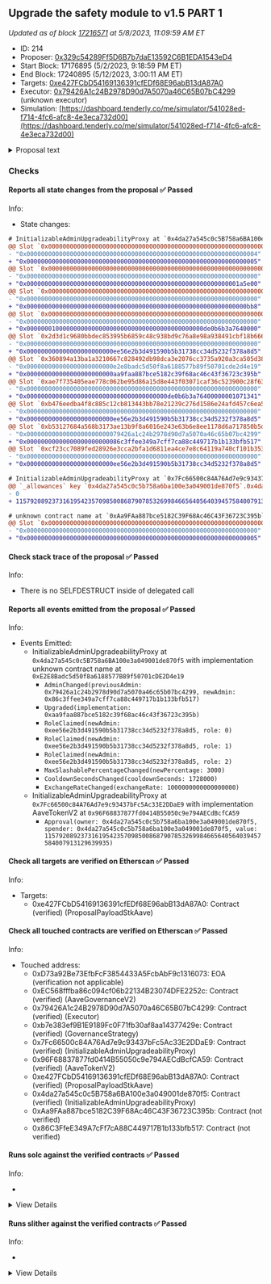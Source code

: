 ## Upgrade the safety module to v1.5 PART 1

_Updated as of block [17216571](https://etherscan.io/block/17216571) at 5/8/2023, 11:09:59 AM ET_

- ID: 214
- Proposer: [0x329c54289Ff5D6B7b7daE13592C6B1EDA1543eD4](https://etherscan.io/address/0x329c54289Ff5D6B7b7daE13592C6B1EDA1543eD4)
- Start Block: 17176895 (5/2/2023, 9:18:59 PM ET)
- End Block: 17240895 (5/12/2023, 3:00:11 AM ET)
- Targets: [0xe427FCbD54169136391cfEDf68E96abB13dA87A0](https://etherscan.io/address/0xe427FCbD54169136391cfEDf68E96abB13dA87A0#code)
- Executor: [0x79426A1c24B2978D90d7A5070a46C65B07bC4299](https://etherscan.io/address/0x79426A1c24B2978D90d7A5070a46C65B07bC4299) (unknown executor)
- Simulation: [https://dashboard.tenderly.co/me/simulator/541028ed-f714-4fc6-afc8-4e3eca732d00](https://dashboard.tenderly.co/me/simulator/541028ed-f714-4fc6-afc8-4e3eca732d00)

<details>
  <summary>Proposal text</summary>

# Summary

This AIP presents the community with the opportunity to upgrade the safety module to v1.5 which introduces:

- a new slashing mechanism
- new cooldown mechanism
- a transfer hook to be used by GHO

The new version also adds some convenience features like permit support or the ability to claim and stake in a single transaction.

# Motivation

On September 2020, the Aave Safety Module was introduced into the ecosystem, to improve the protection of the liquidity protocol, adding an extra utility for the AAVE token: AAVE or AAVE/WETH BPT holders stake their assets to act as a defensive layer in front of any shortfall event.

Since then, apart from really minor upgrades, the contracts have remained the same and in parallel, the system has been adopted by other communities.

As part of our engagement with Aave, we identified that the Safety Module is a clear area of improvement in the ecosystem, from 2 different standpoints:

- Technical. Improving the basic existing mechanisms of the contracts, but without disrupting radically the current design of the SM.
- Conceptual. Making more efficient the SM dynamics (e.g. slashing, rewards distribution rules, etc), by modifying the whole design.

## New slashing mechanism

On the running SM v1, in order to slash, an ad-hoc governance proposal is required, involving important development overhead, which is not ideal.

The new SM v1.5 adds an enhanced mechanism to facilitate slashing of the underlying by tracking an exchange rate between the staked AAVE and the stkAAVE received by stakers. The mechanism is simple: when somebody stakes AAVE, they receive a certain amount of stkAAVE, which no longer is 1:1 equivalent, as it keeps track of slashing (meaning with the same stkAAVE, stakers are able to claim less AAVE).

## New cooldown mechanism

The current cooldown on SM v1 consists of a time delay of 10 days to be respected whenever anybody wants to redeem the staked AAVE. At the moment, this cooldown is affected by in/outflows of stkAAVE, both via transfer() and stake()/redeem(), in order to protect the system from being gamed. Even with this protection mechanism the mechanism is currently gamable, by staking aave within the active cooldown window to [extend the window](https://github.com/bgd-labs/aave-stk-v1-5/issues/6).

This mechanism is not really optimal and adds important complexity, so on v1.5 has been changed to the following: after activation of cooldown, a staker will be able to redeem the minimum balance he will hold between cooldown activation and redeem window. Apart from the user-level cooldown new mechanics, we also propose to increase the cooldown period from 10 days to 20 days.

## GHO Transfer hook

The Aave community has already approved the deployment and activation of the GHO stablecoin and the first facilitator will be the Aave v3 Ethereum pool.

In order to enable the discount mechanism by holding stkAAVE described on the GHO proposal, the design of Aave Companies requires to introduce of a piece of logic on the stkAAVE transfer(), in order to “notify” the GHO facilitator system of stakers’ balances.

We have evaluated this and we think it is acceptable, so it will be included in this upgrade. From a technical perspective, stkAAVE includes logic protections to remain unaffected if anything would go wrong with the GHO facilitator, which at the same time should be considered a trustable entity, as it will be controlled by the Aave governance.

## Misc

The upgrade also allowed us to add some smaller ux improvements:

- a new `stakeWithPermit()` is introduced on `stkAAVE`

- convenience methods to batch claiming and staking/redeeming into a single transaction have been added as `claimRewardsAndRedeem` and `claimRewardsAndStake` have been added to `stkAAVE`

- `preview*()` methods have been added to follow the `4626` standard more closely, even if there's no objective to be compliant

# Specification PART 1

The proposal is split in two parts, as currently the `stkAAVE` is controlled by the `LONG_EXECUTOR` where `stkABPT` is controlled by the `SHORT_EXECUTOR`. As there's a single executor per proposal `Part 1` upgrades the `stkAAVE` implementation and targets the `LONG_EXECUTOR`. `Part 2` upgrades the `stkABPT` implementation and targets the `SHORT_EXECUTOR`.

The proposal will:

- transfer ownership of `stkAAVE` to a `ProxyAdmin` controlled by the `LONG_EXECUTOR`. This is done for consistency reasons with `stkABPT` as the `SHORT_EXECUTOR` cannot be the `SLASHING_ADMIN` and `PROXY_ADMIN` at the same time.

```solidity
IInitializableAdminUpgradeabilityProxy(STK_AAVE).changeAdmin(
  address(AaveMisc.PROXY_ADMIN_ETHEREUM_LONG)
);
```

- deploy the new implementation while maintaining the current values:

```solidity
StakedAaveV3 newImpl = new StakedAaveV3(
  IERC20(AaveV2EthereumAssets.AAVE_UNDERLYING),
  IERC20(AaveV2EthereumAssets.AAVE_UNDERLYING),
  GenericProposal.UNSTAKE_WINDOW,
  GenericProposal.REWARDS_VAULT,
  GenericProposal.EMISSION_MANAGER,
  GenericProposal.DISTRIBUTION_DURATION
);
```

- upgrade `stkAAVE` implementation. The `SLASHING_ADMIN`, `COOLDOWN_ADMIN` and `CLAIM_HELPER` are all initialized as the `SHORT_EXECUTOR`. `MAX_SLASHING` is set to `30%`, `COOLDOWN_SECONDS` is increased to `20 days`:

```solidity
ProxyAdmin(AaveMisc.PROXY_ADMIN_ETHEREUM_LONG).upgradeAndCall(
  TransparentUpgradeableProxy(payable(STK_AAVE)),
  address(newImpl),
  abi.encodeWithSignature(
    'initialize(address,address,address,uint256,uint256)',
    GenericProposal.SLASHING_ADMIN,
    GenericProposal.COOLDOWN_ADMIN,
    GenericProposal.CLAIM_HELPER,
    GenericProposal.MAX_SLASHING,
    GenericProposal.COOLDOWN_SECONDS
  )
);
```

# References

A list of relevant links like for this proposal:

- [ProposalPayloads](https://github.com/bgd-labs/aave-stk-v1-5/blob/main/src/contracts/ProposalPayload.sol)
- [StakedTokenV3](https://github.com/bgd-labs/aave-stk-v1-5/blob/main/src/contracts/StakedTokenV3.sol)
- [StakedAaveV3](https://github.com/bgd-labs/aave-stk-v1-5/blob/main/src/contracts/StakedAaveV3.sol)
- [sigma prime audit](https://github.com/bgd-labs/aave-stk-v1-5/blob/main/audits/Sigma_Prime_Aave_Safety_Module_Security_Assessment_Report_v2.pdf)
- [Certora audit](https://github.com/bgd-labs/aave-stk-v1-5/blob/main/audits/Certora_FV_Report.pdf)
- [Certora specs](https://github.com/bgd-labs/aave-stk-v1-5/tree/main/certora/specs)
- [Test Cases](https://github.com/bgd-labs/aave-stk-v1-5/tree/main/tests)
- [Technical review by aave companies](https://governance.aave.com/t/technical-review-aave-safety-module-v1-5/12436)

# Copyright

Copyright and related rights waived via [CC0](https://creativecommons.org/publicdomain/zero/1.0/).

</details>

### Checks

#### Reports all state changes from the proposal ✅ Passed

Info:

- State changes:

```diff
# InitializableAdminUpgradeabilityProxy at `0x4da27a545c0c5B758a6BA100e3a049001de870f5` with implementation unknown contract name at `0xE2E8Badc5d50f8a6188577B89f50701cDE2D4e19`
@@ Slot `0x0000000000000000000000000000000000000000000000000000000000000009` @@
- "0x0000000000000000000000000000000000000000000000000000000000000004"
+ "0x0000000000000000000000000000000000000000000000000000000000000005"
@@ Slot `0x000000000000000000000000000000000000000000000000000000000000004f` @@
- "0x0000000000000000000000000000000000000000000000000000000000000000"
+ "0x00000000000000000000000000000000000000000000000000000000001a5e00"
@@ Slot `0x0000000000000000000000000000000000000000000000000000000000000050` @@
- "0x0000000000000000000000000000000000000000000000000000000000000000"
+ "0x0000000000000000000000000000000000000000000000000000000000000bb8"
@@ Slot `0x0000000000000000000000000000000000000000000000000000000000000051` @@
- "0x0000000000000000000000000000000000000000000000000000000000000000"
+ "0x0000000100000000000000000000000000000000000000000de0b6b3a7640000"
@@ Slot `0x2d3d1c9680bbdec853995b6859c48c938bd9c76a8e98a938491cbf18b6665bed` @@
- "0x0000000000000000000000000000000000000000000000000000000000000000"
+ "0x000000000000000000000000ee56e2b3d491590b5b31738cc34d5232f378a8d5"
@@ Slot `0x360894a13ba1a3210667c828492db98dca3e2076cc3735a920a3ca505d382bbc` @@
- "0x000000000000000000000000e2e8badc5d50f8a6188577b89f50701cde2d4e19"
+ "0x000000000000000000000000aa9faa887bce5182c39f68ac46c43f36723c395b"
@@ Slot `0xae7f735405eae778c062be95d86a15d8e443f03071caf36c523900c28f6324ad` @@
- "0x0000000000000000000000000000000000000000000000000000000000000000"
+ "0x000000000000000000000000000000000000000de0b6b3a76400000001071341"
@@ Slot `0xb476eedba4f8c885c12cb813443bb78e21239c276d1586e24afd457c6ea531b7` @@
- "0x0000000000000000000000000000000000000000000000000000000000000000"
+ "0x000000000000000000000000ee56e2b3d491590b5b31738cc34d5232f378a8d5"
@@ Slot `0xb53127684a568b3173ae13b9f8a6016e243e63b6e8ee1178d6a717850b5d6103` @@
- "0x00000000000000000000000079426a1c24b2978d90d7a5070a46c65b07bc4299"
+ "0x00000000000000000000000086c3ffee349a7cff7ca88c449717b1b133bfb517"
@@ Slot `0xcf23cc7089fed28926e3cca2bfa1d6811ea4ce7e8c64119a740cf101b353080f` @@
- "0x0000000000000000000000000000000000000000000000000000000000000000"
+ "0x000000000000000000000000ee56e2b3d491590b5b31738cc34d5232f378a8d5"
```

```diff
# InitializableAdminUpgradeabilityProxy at `0x7Fc66500c84A76Ad7e9c93437bFc5Ac33E2DDaE9` with implementation AaveTokenV2 at `0x96F68837877fd0414B55050c9e794AECdBcfCA59`
@@ `_allowances` key `0x4da27a545c0c5b758a6ba100e3a049001de870f5`.0x4da27a545c0c5b758a6ba100e3a049001de870f5 @@
- 0
+ 115792089237316195423570985008687907853269984665640564039457584007913129639935

```

```diff
# unknown contract name at `0xAa9FAa887bce5182C39F68Ac46C43F36723C395b`
@@ Slot `0x0000000000000000000000000000000000000000000000000000000000000009` @@
- "0x0000000000000000000000000000000000000000000000000000000000000000"
+ "0x0000000000000000000000000000000000000000000000000000000000000005"
```

#### Check stack trace of the proposal ✅ Passed

Info:

- There is no SELFDESTRUCT inside of delegated call

#### Reports all events emitted from the proposal ✅ Passed

Info:

- Events Emitted:
  - InitializableAdminUpgradeabilityProxy at `0x4da27a545c0c5B758a6BA100e3a049001de870f5` with implementation unknown contract name at `0xE2E8Badc5d50f8a6188577B89f50701cDE2D4e19`
    - `AdminChanged(previousAdmin: 0x79426a1c24b2978d90d7a5070a46c65b07bc4299, newAdmin: 0x86c3ffee349a7cff7ca88c449717b1b133bfb517)`
    - `Upgraded(implementation: 0xaa9faa887bce5182c39f68ac46c43f36723c395b)`
    - `RoleClaimed(newAdmin: 0xee56e2b3d491590b5b31738cc34d5232f378a8d5, role: 0)`
    - `RoleClaimed(newAdmin: 0xee56e2b3d491590b5b31738cc34d5232f378a8d5, role: 1)`
    - `RoleClaimed(newAdmin: 0xee56e2b3d491590b5b31738cc34d5232f378a8d5, role: 2)`
    - `MaxSlashablePercentageChanged(newPercentage: 3000)`
    - `CooldownSecondsChanged(cooldownSeconds: 1728000)`
    - `ExchangeRateChanged(exchangeRate: 1000000000000000000)`
  - InitializableAdminUpgradeabilityProxy at `0x7Fc66500c84A76Ad7e9c93437bFc5Ac33E2DDaE9` with implementation AaveTokenV2 at `0x96F68837877fd0414B55050c9e794AECdBcfCA59`
    - `Approval(owner: 0x4da27a545c0c5b758a6ba100e3a049001de870f5, spender: 0x4da27a545c0c5b758a6ba100e3a049001de870f5, value: 115792089237316195423570985008687907853269984665640564039457584007913129639935)`

#### Check all targets are verified on Etherscan ✅ Passed

Info:

- Targets:
  - 0xe427FCbD54169136391cfEDf68E96abB13dA87A0: Contract (verified) (ProposalPayloadStkAave)

#### Check all touched contracts are verified on Etherscan ✅ Passed

Info:

- Touched address:
  - 0xD73a92Be73EfbFcF3854433A5FcbAbF9c1316073: EOA (verification not applicable)
  - 0xEC568fffba86c094cf06b22134B23074DFE2252c: Contract (verified) (AaveGovernanceV2)
  - 0x79426A1c24B2978D90d7A5070a46C65B07bC4299: Contract (verified) (Executor)
  - 0xb7e383ef9B1E9189Fc0F71fb30af8aa14377429e: Contract (verified) (GovernanceStrategy)
  - 0x7Fc66500c84A76Ad7e9c93437bFc5Ac33E2DDaE9: Contract (verified) (InitializableAdminUpgradeabilityProxy)
  - 0x96F68837877fd0414B55050c9e794AECdBcfCA59: Contract (verified) (AaveTokenV2)
  - 0xe427FCbD54169136391cfEDf68E96abB13dA87A0: Contract (verified) (ProposalPayloadStkAave)
  - 0x4da27a545c0c5B758a6BA100e3a049001de870f5: Contract (verified) (InitializableAdminUpgradeabilityProxy)
  - 0xAa9FAa887bce5182C39F68Ac46C43F36723C395b: Contract (not verified)
  - 0x86C3FfeE349A7cFf7cA88C449717B1b133bfb517: Contract (not verified)

#### Runs solc against the verified contracts ✅ Passed

Info:

-

<details>
<summary>View Details</summary>
<details>
<summary>View warnings for InitializableAdminUpgradeabilityProxy at `0x4da27a545c0c5B758a6BA100e3a049001de870f5` with implementation unknown contract name at `0xE2E8Badc5d50f8a6188577B89f50701cDE2D4e19`</summary>

```
INFO:CryticCompile:solc-select is not installed.
Run "pip install solc-select" to enable automatic switch of solc versions
ERROR:CryticCompile:Invalid solc compilation Traceback (most recent call last):
  File "/opt/homebrew/bin/solc", line 8, in <module>
    sys.exit(solc())
             ^^^^^^
  File "/opt/homebrew/Cellar/solc-select/1.0.2/libexec/lib/python3.11/site-packages/solc_select/__main__.py", line 80, in solc
    res = current_version()
          ^^^^^^^^^^^^^^^^^
  File "/opt/homebrew/Cellar/solc-select/1.0.2/libexec/lib/python3.11/site-packages/solc_select/solc_select.py", line 51, in current_version
    raise argparse.ArgumentTypeError(
argparse.ArgumentTypeError: Version '0.6.12' not installed (set by SOLC_VERSION). Run `solc-select install 0.6.12`.

```

</details>

<details>
<summary>View warnings for InitializableAdminUpgradeabilityProxy at `0x7Fc66500c84A76Ad7e9c93437bFc5Ac33E2DDaE9` with implementation AaveTokenV2 at `0x96F68837877fd0414B55050c9e794AECdBcfCA59`</summary>

```
INFO:CryticCompile:solc-select is not installed.
Run "pip install solc-select" to enable automatic switch of solc versions
ERROR:CryticCompile:Invalid solc compilation Traceback (most recent call last):
  File "/opt/homebrew/bin/solc", line 8, in <module>
    sys.exit(solc())
             ^^^^^^
  File "/opt/homebrew/Cellar/solc-select/1.0.2/libexec/lib/python3.11/site-packages/solc_select/__main__.py", line 80, in solc
    res = current_version()
          ^^^^^^^^^^^^^^^^^
  File "/opt/homebrew/Cellar/solc-select/1.0.2/libexec/lib/python3.11/site-packages/solc_select/solc_select.py", line 51, in current_version
    raise argparse.ArgumentTypeError(
argparse.ArgumentTypeError: Version '0.6.10' not installed (set by SOLC_VERSION). Run `solc-select install 0.6.10`.

```

</details>

<details>
<summary>View warnings for AaveTokenV2 at `0x96F68837877fd0414B55050c9e794AECdBcfCA59`</summary>

```
INFO:CryticCompile:solc-select is not installed.
Run "pip install solc-select" to enable automatic switch of solc versions
ERROR:CryticCompile:Invalid solc compilation Traceback (most recent call last):
  File "/opt/homebrew/bin/solc", line 8, in <module>
    sys.exit(solc())
             ^^^^^^
  File "/opt/homebrew/Cellar/solc-select/1.0.2/libexec/lib/python3.11/site-packages/solc_select/__main__.py", line 80, in solc
    res = current_version()
          ^^^^^^^^^^^^^^^^^
  File "/opt/homebrew/Cellar/solc-select/1.0.2/libexec/lib/python3.11/site-packages/solc_select/solc_select.py", line 51, in current_version
    raise argparse.ArgumentTypeError(
argparse.ArgumentTypeError: Version '0.7.5' not installed (set by SOLC_VERSION). Run `solc-select install 0.7.5`.

```

</details>

<details>
<summary>View warnings for GovernanceStrategy at `0xb7e383ef9B1E9189Fc0F71fb30af8aa14377429e`</summary>

```
ERROR:CryticCompile:Etherscan API rate limit exceeded
ERROR:CryticCompile:Etherscan api rate limit exceeded
```

</details>

<details>
<summary>View warnings for ProposalPayloadStkAave at `0xe427FCbD54169136391cfEDf68E96abB13dA87A0`</summary>

```
INFO:CryticCompile:solc-select is not installed.
Run "pip install solc-select" to enable automatic switch of solc versions
ERROR:CryticCompile:Invalid solc compilation Traceback (most recent call last):
  File "/opt/homebrew/bin/solc", line 8, in <module>
    sys.exit(solc())
             ^^^^^^
  File "/opt/homebrew/Cellar/solc-select/1.0.2/libexec/lib/python3.11/site-packages/solc_select/__main__.py", line 80, in solc
    res = current_version()
          ^^^^^^^^^^^^^^^^^
  File "/opt/homebrew/Cellar/solc-select/1.0.2/libexec/lib/python3.11/site-packages/solc_select/solc_select.py", line 51, in current_version
    raise argparse.ArgumentTypeError(
argparse.ArgumentTypeError: Version '0.8.17' not installed (set by SOLC_VERSION). Run `solc-select install 0.8.17`.

```

</details>

</details>

#### Runs slither against the verified contracts ✅ Passed

Info:

-

<details>
<summary>View Details</summary>

<details>
<summary>Slither report for InitializableAdminUpgradeabilityProxy at `0x4da27a545c0c5B758a6BA100e3a049001de870f5` with implementation unknown contract name at `0xE2E8Badc5d50f8a6188577B89f50701cDE2D4e19`</summary>

```
solc-select is not installed.
Run "pip install solc-select" to enable automatic switch of solc versions
Traceback (most recent call last):
  File "/opt/homebrew/opt/crytic-compile/libexec/lib/python3.11/site-packages/crytic_compile/platform/solc_standard_json.py", line 163, in run_solc_standard_json
    solc_json_output = json.loads(stdout)
                       ^^^^^^^^^^^^^^^^^^
  File "/opt/homebrew/Cellar/python@3.11/3.11.1/Frameworks/Python.framework/Versions/3.11/lib/python3.11/json/__init__.py", line 346, in loads
    return _default_decoder.decode(s)
           ^^^^^^^^^^^^^^^^^^^^^^^^^^
  File "/opt/homebrew/Cellar/python@3.11/3.11.1/Frameworks/Python.framework/Versions/3.11/lib/python3.11/json/decoder.py", line 337, in decode
    obj, end = self.raw_decode(s, idx=_w(s, 0).end())
               ^^^^^^^^^^^^^^^^^^^^^^^^^^^^^^^^^^^^^^
  File "/opt/homebrew/Cellar/python@3.11/3.11.1/Frameworks/Python.framework/Versions/3.11/lib/python3.11/json/decoder.py", line 355, in raw_decode
    raise JSONDecodeError("Expecting value", s, err.value) from None
json.decoder.JSONDecodeError: Expecting value: line 1 column 1 (char 0)

During handling of the above exception, another exception occurred:

Traceback (most recent call last):
  File "/opt/homebrew/Cellar/slither-analyzer/0.9.2/libexec/lib/python3.11/site-packages/slither/__main__.py", line 834, in main_impl
    ) = process_all(filename, args, detector_classes, printer_classes)
        ^^^^^^^^^^^^^^^^^^^^^^^^^^^^^^^^^^^^^^^^^^^^^^^^^^^^^^^^^^^^^^
  File "/opt/homebrew/Cellar/slither-analyzer/0.9.2/libexec/lib/python3.11/site-packages/slither/__main__.py", line 87, in process_all
    compilations = compile_all(target, **vars(args))
                   ^^^^^^^^^^^^^^^^^^^^^^^^^^^^^^^^^
  File "/opt/homebrew/opt/crytic-compile/libexec/lib/python3.11/site-packages/crytic_compile/crytic_compile.py", line 620, in compile_all
    compilations.append(CryticCompile(target, **kwargs))
                        ^^^^^^^^^^^^^^^^^^^^^^^^^^^^^^^
  File "/opt/homebrew/opt/crytic-compile/libexec/lib/python3.11/site-packages/crytic_compile/crytic_compile.py", line 110, in __init__
    self._compile(**kwargs)
  File "/opt/homebrew/opt/crytic-compile/libexec/lib/python3.11/site-packages/crytic_compile/crytic_compile.py", line 530, in _compile
    self._platform.compile(self, **kwargs)
  File "/opt/homebrew/opt/crytic-compile/libexec/lib/python3.11/site-packages/crytic_compile/platform/etherscan.py", line 362, in compile
    solc_standard_json.standalone_compile(filenames, compilation_unit, working_dir=working_dir)
  File "/opt/homebrew/opt/crytic-compile/libexec/lib/python3.11/site-packages/crytic_compile/platform/solc_standard_json.py", line 66, in standalone_compile
    targets_json = run_solc_standard_json(
                   ^^^^^^^^^^^^^^^^^^^^^^^
  File "/opt/homebrew/opt/crytic-compile/libexec/lib/python3.11/site-packages/crytic_compile/platform/solc_standard_json.py", line 193, in run_solc_standard_json
    raise InvalidCompilation(f"Invalid solc compilation {stderr}")
crytic_compile.platform.exceptions.InvalidCompilation: Invalid solc compilation Traceback (most recent call last):
  File "/opt/homebrew/bin/solc", line 8, in <module>
    sys.exit(solc())
             ^^^^^^
  File "/opt/homebrew/Cellar/solc-select/1.0.2/libexec/lib/python3.11/site-packages/solc_select/__main__.py", line 80, in solc
    res = current_version()
          ^^^^^^^^^^^^^^^^^
  File "/opt/homebrew/Cellar/solc-select/1.0.2/libexec/lib/python3.11/site-packages/solc_select/solc_select.py", line 51, in current_version
    raise argparse.ArgumentTypeError(
argparse.ArgumentTypeError: Version '0.6.12' not installed (set by SOLC_VERSION). Run `solc-select install 0.6.12`.

Error in 0x4da27a545c0c5B758a6BA100e3a049001de870f5
Traceback (most recent call last):
  File "/opt/homebrew/opt/crytic-compile/libexec/lib/python3.11/site-packages/crytic_compile/platform/solc_standard_json.py", line 163, in run_solc_standard_json
    solc_json_output = json.loads(stdout)
                       ^^^^^^^^^^^^^^^^^^
  File "/opt/homebrew/Cellar/python@3.11/3.11.1/Frameworks/Python.framework/Versions/3.11/lib/python3.11/json/__init__.py", line 346, in loads
    return _default_decoder.decode(s)
           ^^^^^^^^^^^^^^^^^^^^^^^^^^
  File "/opt/homebrew/Cellar/python@3.11/3.11.1/Frameworks/Python.framework/Versions/3.11/lib/python3.11/json/decoder.py", line 337, in decode
    obj, end = self.raw_decode(s, idx=_w(s, 0).end())
               ^^^^^^^^^^^^^^^^^^^^^^^^^^^^^^^^^^^^^^
  File "/opt/homebrew/Cellar/python@3.11/3.11.1/Frameworks/Python.framework/Versions/3.11/lib/python3.11/json/decoder.py", line 355, in raw_decode
    raise JSONDecodeError("Expecting value", s, err.value) from None
json.decoder.JSONDecodeError: Expecting value: line 1 column 1 (char 0)

During handling of the above exception, another exception occurred:

Traceback (most recent call last):
  File "/opt/homebrew/Cellar/slither-analyzer/0.9.2/libexec/lib/python3.11/site-packages/slither/__main__.py", line 834, in main_impl
    ) = process_all(filename, args, detector_classes, printer_classes)
        ^^^^^^^^^^^^^^^^^^^^^^^^^^^^^^^^^^^^^^^^^^^^^^^^^^^^^^^^^^^^^^
  File "/opt/homebrew/Cellar/slither-analyzer/0.9.2/libexec/lib/python3.11/site-packages/slither/__main__.py", line 87, in process_all
    compilations = compile_all(target, **vars(args))
                   ^^^^^^^^^^^^^^^^^^^^^^^^^^^^^^^^^
  File "/opt/homebrew/opt/crytic-compile/libexec/lib/python3.11/site-packages/crytic_compile/crytic_compile.py", line 620, in compile_all
    compilations.append(CryticCompile(target, **kwargs))
                        ^^^^^^^^^^^^^^^^^^^^^^^^^^^^^^^
  File "/opt/homebrew/opt/crytic-compile/libexec/lib/python3.11/site-packages/crytic_compile/crytic_compile.py", line 110, in __init__
    self._compile(**kwargs)
  File "/opt/homebrew/opt/crytic-compile/libexec/lib/python3.11/site-packages/crytic_compile/crytic_compile.py", line 530, in _compile
    self._platform.compile(self, **kwargs)
  File "/opt/homebrew/opt/crytic-compile/libexec/lib/python3.11/site-packages/crytic_compile/platform/etherscan.py", line 362, in compile
    solc_standard_json.standalone_compile(filenames, compilation_unit, working_dir=working_dir)
  File "/opt/homebrew/opt/crytic-compile/libexec/lib/python3.11/site-packages/crytic_compile/platform/solc_standard_json.py", line 66, in standalone_compile
    targets_json = run_solc_standard_json(
                   ^^^^^^^^^^^^^^^^^^^^^^^
  File "/opt/homebrew/opt/crytic-compile/libexec/lib/python3.11/site-packages/crytic_compile/platform/solc_standard_json.py", line 193, in run_solc_standard_json
    raise InvalidCompilation(f"Invalid solc compilation {stderr}")
crytic_compile.platform.exceptions.InvalidCompilation: Invalid solc compilation Traceback (most recent call last):
  File "/opt/homebrew/bin/solc", line 8, in <module>
    sys.exit(solc())
             ^^^^^^
  File "/opt/homebrew/Cellar/solc-select/1.0.2/libexec/lib/python3.11/site-packages/solc_select/__main__.py", line 80, in solc
    res = current_version()
          ^^^^^^^^^^^^^^^^^
  File "/opt/homebrew/Cellar/solc-select/1.0.2/libexec/lib/python3.11/site-packages/solc_select/solc_select.py", line 51, in current_version
    raise argparse.ArgumentTypeError(
argparse.ArgumentTypeError: Version '0.6.12' not installed (set by SOLC_VERSION). Run `solc-select install 0.6.12`.


```

</details>

<details>
<summary>Slither report for InitializableAdminUpgradeabilityProxy at `0x7Fc66500c84A76Ad7e9c93437bFc5Ac33E2DDaE9` with implementation AaveTokenV2 at `0x96F68837877fd0414B55050c9e794AECdBcfCA59`</summary>

```
solc-select is not installed.
Run "pip install solc-select" to enable automatic switch of solc versions
Traceback (most recent call last):
  File "/opt/homebrew/opt/crytic-compile/libexec/lib/python3.11/site-packages/crytic_compile/platform/solc_standard_json.py", line 163, in run_solc_standard_json
    solc_json_output = json.loads(stdout)
                       ^^^^^^^^^^^^^^^^^^
  File "/opt/homebrew/Cellar/python@3.11/3.11.1/Frameworks/Python.framework/Versions/3.11/lib/python3.11/json/__init__.py", line 346, in loads
    return _default_decoder.decode(s)
           ^^^^^^^^^^^^^^^^^^^^^^^^^^
  File "/opt/homebrew/Cellar/python@3.11/3.11.1/Frameworks/Python.framework/Versions/3.11/lib/python3.11/json/decoder.py", line 337, in decode
    obj, end = self.raw_decode(s, idx=_w(s, 0).end())
               ^^^^^^^^^^^^^^^^^^^^^^^^^^^^^^^^^^^^^^
  File "/opt/homebrew/Cellar/python@3.11/3.11.1/Frameworks/Python.framework/Versions/3.11/lib/python3.11/json/decoder.py", line 355, in raw_decode
    raise JSONDecodeError("Expecting value", s, err.value) from None
json.decoder.JSONDecodeError: Expecting value: line 1 column 1 (char 0)

During handling of the above exception, another exception occurred:

Traceback (most recent call last):
  File "/opt/homebrew/Cellar/slither-analyzer/0.9.2/libexec/lib/python3.11/site-packages/slither/__main__.py", line 834, in main_impl
    ) = process_all(filename, args, detector_classes, printer_classes)
        ^^^^^^^^^^^^^^^^^^^^^^^^^^^^^^^^^^^^^^^^^^^^^^^^^^^^^^^^^^^^^^
  File "/opt/homebrew/Cellar/slither-analyzer/0.9.2/libexec/lib/python3.11/site-packages/slither/__main__.py", line 87, in process_all
    compilations = compile_all(target, **vars(args))
                   ^^^^^^^^^^^^^^^^^^^^^^^^^^^^^^^^^
  File "/opt/homebrew/opt/crytic-compile/libexec/lib/python3.11/site-packages/crytic_compile/crytic_compile.py", line 620, in compile_all
    compilations.append(CryticCompile(target, **kwargs))
                        ^^^^^^^^^^^^^^^^^^^^^^^^^^^^^^^
  File "/opt/homebrew/opt/crytic-compile/libexec/lib/python3.11/site-packages/crytic_compile/crytic_compile.py", line 110, in __init__
    self._compile(**kwargs)
  File "/opt/homebrew/opt/crytic-compile/libexec/lib/python3.11/site-packages/crytic_compile/crytic_compile.py", line 530, in _compile
    self._platform.compile(self, **kwargs)
  File "/opt/homebrew/opt/crytic-compile/libexec/lib/python3.11/site-packages/crytic_compile/platform/etherscan.py", line 362, in compile
    solc_standard_json.standalone_compile(filenames, compilation_unit, working_dir=working_dir)
  File "/opt/homebrew/opt/crytic-compile/libexec/lib/python3.11/site-packages/crytic_compile/platform/solc_standard_json.py", line 66, in standalone_compile
    targets_json = run_solc_standard_json(
                   ^^^^^^^^^^^^^^^^^^^^^^^
  File "/opt/homebrew/opt/crytic-compile/libexec/lib/python3.11/site-packages/crytic_compile/platform/solc_standard_json.py", line 193, in run_solc_standard_json
    raise InvalidCompilation(f"Invalid solc compilation {stderr}")
crytic_compile.platform.exceptions.InvalidCompilation: Invalid solc compilation Traceback (most recent call last):
  File "/opt/homebrew/bin/solc", line 8, in <module>
    sys.exit(solc())
             ^^^^^^
  File "/opt/homebrew/Cellar/solc-select/1.0.2/libexec/lib/python3.11/site-packages/solc_select/__main__.py", line 80, in solc
    res = current_version()
          ^^^^^^^^^^^^^^^^^
  File "/opt/homebrew/Cellar/solc-select/1.0.2/libexec/lib/python3.11/site-packages/solc_select/solc_select.py", line 51, in current_version
    raise argparse.ArgumentTypeError(
argparse.ArgumentTypeError: Version '0.6.10' not installed (set by SOLC_VERSION). Run `solc-select install 0.6.10`.

Error in 0x7Fc66500c84A76Ad7e9c93437bFc5Ac33E2DDaE9
Traceback (most recent call last):
  File "/opt/homebrew/opt/crytic-compile/libexec/lib/python3.11/site-packages/crytic_compile/platform/solc_standard_json.py", line 163, in run_solc_standard_json
    solc_json_output = json.loads(stdout)
                       ^^^^^^^^^^^^^^^^^^
  File "/opt/homebrew/Cellar/python@3.11/3.11.1/Frameworks/Python.framework/Versions/3.11/lib/python3.11/json/__init__.py", line 346, in loads
    return _default_decoder.decode(s)
           ^^^^^^^^^^^^^^^^^^^^^^^^^^
  File "/opt/homebrew/Cellar/python@3.11/3.11.1/Frameworks/Python.framework/Versions/3.11/lib/python3.11/json/decoder.py", line 337, in decode
    obj, end = self.raw_decode(s, idx=_w(s, 0).end())
               ^^^^^^^^^^^^^^^^^^^^^^^^^^^^^^^^^^^^^^
  File "/opt/homebrew/Cellar/python@3.11/3.11.1/Frameworks/Python.framework/Versions/3.11/lib/python3.11/json/decoder.py", line 355, in raw_decode
    raise JSONDecodeError("Expecting value", s, err.value) from None
json.decoder.JSONDecodeError: Expecting value: line 1 column 1 (char 0)

During handling of the above exception, another exception occurred:

Traceback (most recent call last):
  File "/opt/homebrew/Cellar/slither-analyzer/0.9.2/libexec/lib/python3.11/site-packages/slither/__main__.py", line 834, in main_impl
    ) = process_all(filename, args, detector_classes, printer_classes)
        ^^^^^^^^^^^^^^^^^^^^^^^^^^^^^^^^^^^^^^^^^^^^^^^^^^^^^^^^^^^^^^
  File "/opt/homebrew/Cellar/slither-analyzer/0.9.2/libexec/lib/python3.11/site-packages/slither/__main__.py", line 87, in process_all
    compilations = compile_all(target, **vars(args))
                   ^^^^^^^^^^^^^^^^^^^^^^^^^^^^^^^^^
  File "/opt/homebrew/opt/crytic-compile/libexec/lib/python3.11/site-packages/crytic_compile/crytic_compile.py", line 620, in compile_all
    compilations.append(CryticCompile(target, **kwargs))
                        ^^^^^^^^^^^^^^^^^^^^^^^^^^^^^^^
  File "/opt/homebrew/opt/crytic-compile/libexec/lib/python3.11/site-packages/crytic_compile/crytic_compile.py", line 110, in __init__
    self._compile(**kwargs)
  File "/opt/homebrew/opt/crytic-compile/libexec/lib/python3.11/site-packages/crytic_compile/crytic_compile.py", line 530, in _compile
    self._platform.compile(self, **kwargs)
  File "/opt/homebrew/opt/crytic-compile/libexec/lib/python3.11/site-packages/crytic_compile/platform/etherscan.py", line 362, in compile
    solc_standard_json.standalone_compile(filenames, compilation_unit, working_dir=working_dir)
  File "/opt/homebrew/opt/crytic-compile/libexec/lib/python3.11/site-packages/crytic_compile/platform/solc_standard_json.py", line 66, in standalone_compile
    targets_json = run_solc_standard_json(
                   ^^^^^^^^^^^^^^^^^^^^^^^
  File "/opt/homebrew/opt/crytic-compile/libexec/lib/python3.11/site-packages/crytic_compile/platform/solc_standard_json.py", line 193, in run_solc_standard_json
    raise InvalidCompilation(f"Invalid solc compilation {stderr}")
crytic_compile.platform.exceptions.InvalidCompilation: Invalid solc compilation Traceback (most recent call last):
  File "/opt/homebrew/bin/solc", line 8, in <module>
    sys.exit(solc())
             ^^^^^^
  File "/opt/homebrew/Cellar/solc-select/1.0.2/libexec/lib/python3.11/site-packages/solc_select/__main__.py", line 80, in solc
    res = current_version()
          ^^^^^^^^^^^^^^^^^
  File "/opt/homebrew/Cellar/solc-select/1.0.2/libexec/lib/python3.11/site-packages/solc_select/solc_select.py", line 51, in current_version
    raise argparse.ArgumentTypeError(
argparse.ArgumentTypeError: Version '0.6.10' not installed (set by SOLC_VERSION). Run `solc-select install 0.6.10`.


```

</details>

<details>
<summary>Slither report for AaveTokenV2 at `0x96F68837877fd0414B55050c9e794AECdBcfCA59`</summary>

```
solc-select is not installed.
Run "pip install solc-select" to enable automatic switch of solc versions
Traceback (most recent call last):
  File "/opt/homebrew/opt/crytic-compile/libexec/lib/python3.11/site-packages/crytic_compile/platform/solc_standard_json.py", line 163, in run_solc_standard_json
    solc_json_output = json.loads(stdout)
                       ^^^^^^^^^^^^^^^^^^
  File "/opt/homebrew/Cellar/python@3.11/3.11.1/Frameworks/Python.framework/Versions/3.11/lib/python3.11/json/__init__.py", line 346, in loads
    return _default_decoder.decode(s)
           ^^^^^^^^^^^^^^^^^^^^^^^^^^
  File "/opt/homebrew/Cellar/python@3.11/3.11.1/Frameworks/Python.framework/Versions/3.11/lib/python3.11/json/decoder.py", line 337, in decode
    obj, end = self.raw_decode(s, idx=_w(s, 0).end())
               ^^^^^^^^^^^^^^^^^^^^^^^^^^^^^^^^^^^^^^
  File "/opt/homebrew/Cellar/python@3.11/3.11.1/Frameworks/Python.framework/Versions/3.11/lib/python3.11/json/decoder.py", line 355, in raw_decode
    raise JSONDecodeError("Expecting value", s, err.value) from None
json.decoder.JSONDecodeError: Expecting value: line 1 column 1 (char 0)

During handling of the above exception, another exception occurred:

Traceback (most recent call last):
  File "/opt/homebrew/Cellar/slither-analyzer/0.9.2/libexec/lib/python3.11/site-packages/slither/__main__.py", line 834, in main_impl
    ) = process_all(filename, args, detector_classes, printer_classes)
        ^^^^^^^^^^^^^^^^^^^^^^^^^^^^^^^^^^^^^^^^^^^^^^^^^^^^^^^^^^^^^^
  File "/opt/homebrew/Cellar/slither-analyzer/0.9.2/libexec/lib/python3.11/site-packages/slither/__main__.py", line 87, in process_all
    compilations = compile_all(target, **vars(args))
                   ^^^^^^^^^^^^^^^^^^^^^^^^^^^^^^^^^
  File "/opt/homebrew/opt/crytic-compile/libexec/lib/python3.11/site-packages/crytic_compile/crytic_compile.py", line 620, in compile_all
    compilations.append(CryticCompile(target, **kwargs))
                        ^^^^^^^^^^^^^^^^^^^^^^^^^^^^^^^
  File "/opt/homebrew/opt/crytic-compile/libexec/lib/python3.11/site-packages/crytic_compile/crytic_compile.py", line 110, in __init__
    self._compile(**kwargs)
  File "/opt/homebrew/opt/crytic-compile/libexec/lib/python3.11/site-packages/crytic_compile/crytic_compile.py", line 530, in _compile
    self._platform.compile(self, **kwargs)
  File "/opt/homebrew/opt/crytic-compile/libexec/lib/python3.11/site-packages/crytic_compile/platform/etherscan.py", line 362, in compile
    solc_standard_json.standalone_compile(filenames, compilation_unit, working_dir=working_dir)
  File "/opt/homebrew/opt/crytic-compile/libexec/lib/python3.11/site-packages/crytic_compile/platform/solc_standard_json.py", line 66, in standalone_compile
    targets_json = run_solc_standard_json(
                   ^^^^^^^^^^^^^^^^^^^^^^^
  File "/opt/homebrew/opt/crytic-compile/libexec/lib/python3.11/site-packages/crytic_compile/platform/solc_standard_json.py", line 193, in run_solc_standard_json
    raise InvalidCompilation(f"Invalid solc compilation {stderr}")
crytic_compile.platform.exceptions.InvalidCompilation: Invalid solc compilation Traceback (most recent call last):
  File "/opt/homebrew/bin/solc", line 8, in <module>
    sys.exit(solc())
             ^^^^^^
  File "/opt/homebrew/Cellar/solc-select/1.0.2/libexec/lib/python3.11/site-packages/solc_select/__main__.py", line 80, in solc
    res = current_version()
          ^^^^^^^^^^^^^^^^^
  File "/opt/homebrew/Cellar/solc-select/1.0.2/libexec/lib/python3.11/site-packages/solc_select/solc_select.py", line 51, in current_version
    raise argparse.ArgumentTypeError(
argparse.ArgumentTypeError: Version '0.7.5' not installed (set by SOLC_VERSION). Run `solc-select install 0.7.5`.

Error in 0x96F68837877fd0414B55050c9e794AECdBcfCA59
Traceback (most recent call last):
  File "/opt/homebrew/opt/crytic-compile/libexec/lib/python3.11/site-packages/crytic_compile/platform/solc_standard_json.py", line 163, in run_solc_standard_json
    solc_json_output = json.loads(stdout)
                       ^^^^^^^^^^^^^^^^^^
  File "/opt/homebrew/Cellar/python@3.11/3.11.1/Frameworks/Python.framework/Versions/3.11/lib/python3.11/json/__init__.py", line 346, in loads
    return _default_decoder.decode(s)
           ^^^^^^^^^^^^^^^^^^^^^^^^^^
  File "/opt/homebrew/Cellar/python@3.11/3.11.1/Frameworks/Python.framework/Versions/3.11/lib/python3.11/json/decoder.py", line 337, in decode
    obj, end = self.raw_decode(s, idx=_w(s, 0).end())
               ^^^^^^^^^^^^^^^^^^^^^^^^^^^^^^^^^^^^^^
  File "/opt/homebrew/Cellar/python@3.11/3.11.1/Frameworks/Python.framework/Versions/3.11/lib/python3.11/json/decoder.py", line 355, in raw_decode
    raise JSONDecodeError("Expecting value", s, err.value) from None
json.decoder.JSONDecodeError: Expecting value: line 1 column 1 (char 0)

During handling of the above exception, another exception occurred:

Traceback (most recent call last):
  File "/opt/homebrew/Cellar/slither-analyzer/0.9.2/libexec/lib/python3.11/site-packages/slither/__main__.py", line 834, in main_impl
    ) = process_all(filename, args, detector_classes, printer_classes)
        ^^^^^^^^^^^^^^^^^^^^^^^^^^^^^^^^^^^^^^^^^^^^^^^^^^^^^^^^^^^^^^
  File "/opt/homebrew/Cellar/slither-analyzer/0.9.2/libexec/lib/python3.11/site-packages/slither/__main__.py", line 87, in process_all
    compilations = compile_all(target, **vars(args))
                   ^^^^^^^^^^^^^^^^^^^^^^^^^^^^^^^^^
  File "/opt/homebrew/opt/crytic-compile/libexec/lib/python3.11/site-packages/crytic_compile/crytic_compile.py", line 620, in compile_all
    compilations.append(CryticCompile(target, **kwargs))
                        ^^^^^^^^^^^^^^^^^^^^^^^^^^^^^^^
  File "/opt/homebrew/opt/crytic-compile/libexec/lib/python3.11/site-packages/crytic_compile/crytic_compile.py", line 110, in __init__
    self._compile(**kwargs)
  File "/opt/homebrew/opt/crytic-compile/libexec/lib/python3.11/site-packages/crytic_compile/crytic_compile.py", line 530, in _compile
    self._platform.compile(self, **kwargs)
  File "/opt/homebrew/opt/crytic-compile/libexec/lib/python3.11/site-packages/crytic_compile/platform/etherscan.py", line 362, in compile
    solc_standard_json.standalone_compile(filenames, compilation_unit, working_dir=working_dir)
  File "/opt/homebrew/opt/crytic-compile/libexec/lib/python3.11/site-packages/crytic_compile/platform/solc_standard_json.py", line 66, in standalone_compile
    targets_json = run_solc_standard_json(
                   ^^^^^^^^^^^^^^^^^^^^^^^
  File "/opt/homebrew/opt/crytic-compile/libexec/lib/python3.11/site-packages/crytic_compile/platform/solc_standard_json.py", line 193, in run_solc_standard_json
    raise InvalidCompilation(f"Invalid solc compilation {stderr}")
crytic_compile.platform.exceptions.InvalidCompilation: Invalid solc compilation Traceback (most recent call last):
  File "/opt/homebrew/bin/solc", line 8, in <module>
    sys.exit(solc())
             ^^^^^^
  File "/opt/homebrew/Cellar/solc-select/1.0.2/libexec/lib/python3.11/site-packages/solc_select/__main__.py", line 80, in solc
    res = current_version()
          ^^^^^^^^^^^^^^^^^
  File "/opt/homebrew/Cellar/solc-select/1.0.2/libexec/lib/python3.11/site-packages/solc_select/solc_select.py", line 51, in current_version
    raise argparse.ArgumentTypeError(
argparse.ArgumentTypeError: Version '0.7.5' not installed (set by SOLC_VERSION). Run `solc-select install 0.7.5`.


```

</details>

<details>
<summary>Slither report for GovernanceStrategy at `0xb7e383ef9B1E9189Fc0F71fb30af8aa14377429e`</summary>

```
solc-select is not installed.
Run "pip install solc-select" to enable automatic switch of solc versions
Traceback (most recent call last):
  File "/opt/homebrew/opt/crytic-compile/libexec/lib/python3.11/site-packages/crytic_compile/platform/solc_standard_json.py", line 163, in run_solc_standard_json
    solc_json_output = json.loads(stdout)
                       ^^^^^^^^^^^^^^^^^^
  File "/opt/homebrew/Cellar/python@3.11/3.11.1/Frameworks/Python.framework/Versions/3.11/lib/python3.11/json/__init__.py", line 346, in loads
    return _default_decoder.decode(s)
           ^^^^^^^^^^^^^^^^^^^^^^^^^^
  File "/opt/homebrew/Cellar/python@3.11/3.11.1/Frameworks/Python.framework/Versions/3.11/lib/python3.11/json/decoder.py", line 337, in decode
    obj, end = self.raw_decode(s, idx=_w(s, 0).end())
               ^^^^^^^^^^^^^^^^^^^^^^^^^^^^^^^^^^^^^^
  File "/opt/homebrew/Cellar/python@3.11/3.11.1/Frameworks/Python.framework/Versions/3.11/lib/python3.11/json/decoder.py", line 355, in raw_decode
    raise JSONDecodeError("Expecting value", s, err.value) from None
json.decoder.JSONDecodeError: Expecting value: line 1 column 1 (char 0)

During handling of the above exception, another exception occurred:

Traceback (most recent call last):
  File "/opt/homebrew/Cellar/slither-analyzer/0.9.2/libexec/lib/python3.11/site-packages/slither/__main__.py", line 834, in main_impl
    ) = process_all(filename, args, detector_classes, printer_classes)
        ^^^^^^^^^^^^^^^^^^^^^^^^^^^^^^^^^^^^^^^^^^^^^^^^^^^^^^^^^^^^^^
  File "/opt/homebrew/Cellar/slither-analyzer/0.9.2/libexec/lib/python3.11/site-packages/slither/__main__.py", line 87, in process_all
    compilations = compile_all(target, **vars(args))
                   ^^^^^^^^^^^^^^^^^^^^^^^^^^^^^^^^^
  File "/opt/homebrew/opt/crytic-compile/libexec/lib/python3.11/site-packages/crytic_compile/crytic_compile.py", line 620, in compile_all
    compilations.append(CryticCompile(target, **kwargs))
                        ^^^^^^^^^^^^^^^^^^^^^^^^^^^^^^^
  File "/opt/homebrew/opt/crytic-compile/libexec/lib/python3.11/site-packages/crytic_compile/crytic_compile.py", line 110, in __init__
    self._compile(**kwargs)
  File "/opt/homebrew/opt/crytic-compile/libexec/lib/python3.11/site-packages/crytic_compile/crytic_compile.py", line 530, in _compile
    self._platform.compile(self, **kwargs)
  File "/opt/homebrew/opt/crytic-compile/libexec/lib/python3.11/site-packages/crytic_compile/platform/etherscan.py", line 362, in compile
    solc_standard_json.standalone_compile(filenames, compilation_unit, working_dir=working_dir)
  File "/opt/homebrew/opt/crytic-compile/libexec/lib/python3.11/site-packages/crytic_compile/platform/solc_standard_json.py", line 66, in standalone_compile
    targets_json = run_solc_standard_json(
                   ^^^^^^^^^^^^^^^^^^^^^^^
  File "/opt/homebrew/opt/crytic-compile/libexec/lib/python3.11/site-packages/crytic_compile/platform/solc_standard_json.py", line 193, in run_solc_standard_json
    raise InvalidCompilation(f"Invalid solc compilation {stderr}")
crytic_compile.platform.exceptions.InvalidCompilation: Invalid solc compilation Traceback (most recent call last):
  File "/opt/homebrew/bin/solc", line 8, in <module>
    sys.exit(solc())
             ^^^^^^
  File "/opt/homebrew/Cellar/solc-select/1.0.2/libexec/lib/python3.11/site-packages/solc_select/__main__.py", line 80, in solc
    res = current_version()
          ^^^^^^^^^^^^^^^^^
  File "/opt/homebrew/Cellar/solc-select/1.0.2/libexec/lib/python3.11/site-packages/solc_select/solc_select.py", line 51, in current_version
    raise argparse.ArgumentTypeError(
argparse.ArgumentTypeError: Version '0.7.5' not installed (set by SOLC_VERSION). Run `solc-select install 0.7.5`.

Error in 0xb7e383ef9B1E9189Fc0F71fb30af8aa14377429e
Traceback (most recent call last):
  File "/opt/homebrew/opt/crytic-compile/libexec/lib/python3.11/site-packages/crytic_compile/platform/solc_standard_json.py", line 163, in run_solc_standard_json
    solc_json_output = json.loads(stdout)
                       ^^^^^^^^^^^^^^^^^^
  File "/opt/homebrew/Cellar/python@3.11/3.11.1/Frameworks/Python.framework/Versions/3.11/lib/python3.11/json/__init__.py", line 346, in loads
    return _default_decoder.decode(s)
           ^^^^^^^^^^^^^^^^^^^^^^^^^^
  File "/opt/homebrew/Cellar/python@3.11/3.11.1/Frameworks/Python.framework/Versions/3.11/lib/python3.11/json/decoder.py", line 337, in decode
    obj, end = self.raw_decode(s, idx=_w(s, 0).end())
               ^^^^^^^^^^^^^^^^^^^^^^^^^^^^^^^^^^^^^^
  File "/opt/homebrew/Cellar/python@3.11/3.11.1/Frameworks/Python.framework/Versions/3.11/lib/python3.11/json/decoder.py", line 355, in raw_decode
    raise JSONDecodeError("Expecting value", s, err.value) from None
json.decoder.JSONDecodeError: Expecting value: line 1 column 1 (char 0)

During handling of the above exception, another exception occurred:

Traceback (most recent call last):
  File "/opt/homebrew/Cellar/slither-analyzer/0.9.2/libexec/lib/python3.11/site-packages/slither/__main__.py", line 834, in main_impl
    ) = process_all(filename, args, detector_classes, printer_classes)
        ^^^^^^^^^^^^^^^^^^^^^^^^^^^^^^^^^^^^^^^^^^^^^^^^^^^^^^^^^^^^^^
  File "/opt/homebrew/Cellar/slither-analyzer/0.9.2/libexec/lib/python3.11/site-packages/slither/__main__.py", line 87, in process_all
    compilations = compile_all(target, **vars(args))
                   ^^^^^^^^^^^^^^^^^^^^^^^^^^^^^^^^^
  File "/opt/homebrew/opt/crytic-compile/libexec/lib/python3.11/site-packages/crytic_compile/crytic_compile.py", line 620, in compile_all
    compilations.append(CryticCompile(target, **kwargs))
                        ^^^^^^^^^^^^^^^^^^^^^^^^^^^^^^^
  File "/opt/homebrew/opt/crytic-compile/libexec/lib/python3.11/site-packages/crytic_compile/crytic_compile.py", line 110, in __init__
    self._compile(**kwargs)
  File "/opt/homebrew/opt/crytic-compile/libexec/lib/python3.11/site-packages/crytic_compile/crytic_compile.py", line 530, in _compile
    self._platform.compile(self, **kwargs)
  File "/opt/homebrew/opt/crytic-compile/libexec/lib/python3.11/site-packages/crytic_compile/platform/etherscan.py", line 362, in compile
    solc_standard_json.standalone_compile(filenames, compilation_unit, working_dir=working_dir)
  File "/opt/homebrew/opt/crytic-compile/libexec/lib/python3.11/site-packages/crytic_compile/platform/solc_standard_json.py", line 66, in standalone_compile
    targets_json = run_solc_standard_json(
                   ^^^^^^^^^^^^^^^^^^^^^^^
  File "/opt/homebrew/opt/crytic-compile/libexec/lib/python3.11/site-packages/crytic_compile/platform/solc_standard_json.py", line 193, in run_solc_standard_json
    raise InvalidCompilation(f"Invalid solc compilation {stderr}")
crytic_compile.platform.exceptions.InvalidCompilation: Invalid solc compilation Traceback (most recent call last):
  File "/opt/homebrew/bin/solc", line 8, in <module>
    sys.exit(solc())
             ^^^^^^
  File "/opt/homebrew/Cellar/solc-select/1.0.2/libexec/lib/python3.11/site-packages/solc_select/__main__.py", line 80, in solc
    res = current_version()
          ^^^^^^^^^^^^^^^^^
  File "/opt/homebrew/Cellar/solc-select/1.0.2/libexec/lib/python3.11/site-packages/solc_select/solc_select.py", line 51, in current_version
    raise argparse.ArgumentTypeError(
argparse.ArgumentTypeError: Version '0.7.5' not installed (set by SOLC_VERSION). Run `solc-select install 0.7.5`.


```

</details>

<details>
<summary>Slither report for ProposalPayloadStkAave at `0xe427FCbD54169136391cfEDf68E96abB13dA87A0`</summary>

```
solc-select is not installed.
Run "pip install solc-select" to enable automatic switch of solc versions
Traceback (most recent call last):
  File "/opt/homebrew/opt/crytic-compile/libexec/lib/python3.11/site-packages/crytic_compile/platform/solc_standard_json.py", line 163, in run_solc_standard_json
    solc_json_output = json.loads(stdout)
                       ^^^^^^^^^^^^^^^^^^
  File "/opt/homebrew/Cellar/python@3.11/3.11.1/Frameworks/Python.framework/Versions/3.11/lib/python3.11/json/__init__.py", line 346, in loads
    return _default_decoder.decode(s)
           ^^^^^^^^^^^^^^^^^^^^^^^^^^
  File "/opt/homebrew/Cellar/python@3.11/3.11.1/Frameworks/Python.framework/Versions/3.11/lib/python3.11/json/decoder.py", line 337, in decode
    obj, end = self.raw_decode(s, idx=_w(s, 0).end())
               ^^^^^^^^^^^^^^^^^^^^^^^^^^^^^^^^^^^^^^
  File "/opt/homebrew/Cellar/python@3.11/3.11.1/Frameworks/Python.framework/Versions/3.11/lib/python3.11/json/decoder.py", line 355, in raw_decode
    raise JSONDecodeError("Expecting value", s, err.value) from None
json.decoder.JSONDecodeError: Expecting value: line 1 column 1 (char 0)

During handling of the above exception, another exception occurred:

Traceback (most recent call last):
  File "/opt/homebrew/Cellar/slither-analyzer/0.9.2/libexec/lib/python3.11/site-packages/slither/__main__.py", line 834, in main_impl
    ) = process_all(filename, args, detector_classes, printer_classes)
        ^^^^^^^^^^^^^^^^^^^^^^^^^^^^^^^^^^^^^^^^^^^^^^^^^^^^^^^^^^^^^^
  File "/opt/homebrew/Cellar/slither-analyzer/0.9.2/libexec/lib/python3.11/site-packages/slither/__main__.py", line 87, in process_all
    compilations = compile_all(target, **vars(args))
                   ^^^^^^^^^^^^^^^^^^^^^^^^^^^^^^^^^
  File "/opt/homebrew/opt/crytic-compile/libexec/lib/python3.11/site-packages/crytic_compile/crytic_compile.py", line 620, in compile_all
    compilations.append(CryticCompile(target, **kwargs))
                        ^^^^^^^^^^^^^^^^^^^^^^^^^^^^^^^
  File "/opt/homebrew/opt/crytic-compile/libexec/lib/python3.11/site-packages/crytic_compile/crytic_compile.py", line 110, in __init__
    self._compile(**kwargs)
  File "/opt/homebrew/opt/crytic-compile/libexec/lib/python3.11/site-packages/crytic_compile/crytic_compile.py", line 530, in _compile
    self._platform.compile(self, **kwargs)
  File "/opt/homebrew/opt/crytic-compile/libexec/lib/python3.11/site-packages/crytic_compile/platform/etherscan.py", line 362, in compile
    solc_standard_json.standalone_compile(filenames, compilation_unit, working_dir=working_dir)
  File "/opt/homebrew/opt/crytic-compile/libexec/lib/python3.11/site-packages/crytic_compile/platform/solc_standard_json.py", line 66, in standalone_compile
    targets_json = run_solc_standard_json(
                   ^^^^^^^^^^^^^^^^^^^^^^^
  File "/opt/homebrew/opt/crytic-compile/libexec/lib/python3.11/site-packages/crytic_compile/platform/solc_standard_json.py", line 193, in run_solc_standard_json
    raise InvalidCompilation(f"Invalid solc compilation {stderr}")
crytic_compile.platform.exceptions.InvalidCompilation: Invalid solc compilation Traceback (most recent call last):
  File "/opt/homebrew/bin/solc", line 8, in <module>
    sys.exit(solc())
             ^^^^^^
  File "/opt/homebrew/Cellar/solc-select/1.0.2/libexec/lib/python3.11/site-packages/solc_select/__main__.py", line 80, in solc
    res = current_version()
          ^^^^^^^^^^^^^^^^^
  File "/opt/homebrew/Cellar/solc-select/1.0.2/libexec/lib/python3.11/site-packages/solc_select/solc_select.py", line 51, in current_version
    raise argparse.ArgumentTypeError(
argparse.ArgumentTypeError: Version '0.8.17' not installed (set by SOLC_VERSION). Run `solc-select install 0.8.17`.

Error in 0xe427FCbD54169136391cfEDf68E96abB13dA87A0
Traceback (most recent call last):
  File "/opt/homebrew/opt/crytic-compile/libexec/lib/python3.11/site-packages/crytic_compile/platform/solc_standard_json.py", line 163, in run_solc_standard_json
    solc_json_output = json.loads(stdout)
                       ^^^^^^^^^^^^^^^^^^
  File "/opt/homebrew/Cellar/python@3.11/3.11.1/Frameworks/Python.framework/Versions/3.11/lib/python3.11/json/__init__.py", line 346, in loads
    return _default_decoder.decode(s)
           ^^^^^^^^^^^^^^^^^^^^^^^^^^
  File "/opt/homebrew/Cellar/python@3.11/3.11.1/Frameworks/Python.framework/Versions/3.11/lib/python3.11/json/decoder.py", line 337, in decode
    obj, end = self.raw_decode(s, idx=_w(s, 0).end())
               ^^^^^^^^^^^^^^^^^^^^^^^^^^^^^^^^^^^^^^
  File "/opt/homebrew/Cellar/python@3.11/3.11.1/Frameworks/Python.framework/Versions/3.11/lib/python3.11/json/decoder.py", line 355, in raw_decode
    raise JSONDecodeError("Expecting value", s, err.value) from None
json.decoder.JSONDecodeError: Expecting value: line 1 column 1 (char 0)

During handling of the above exception, another exception occurred:

Traceback (most recent call last):
  File "/opt/homebrew/Cellar/slither-analyzer/0.9.2/libexec/lib/python3.11/site-packages/slither/__main__.py", line 834, in main_impl
    ) = process_all(filename, args, detector_classes, printer_classes)
        ^^^^^^^^^^^^^^^^^^^^^^^^^^^^^^^^^^^^^^^^^^^^^^^^^^^^^^^^^^^^^^
  File "/opt/homebrew/Cellar/slither-analyzer/0.9.2/libexec/lib/python3.11/site-packages/slither/__main__.py", line 87, in process_all
    compilations = compile_all(target, **vars(args))
                   ^^^^^^^^^^^^^^^^^^^^^^^^^^^^^^^^^
  File "/opt/homebrew/opt/crytic-compile/libexec/lib/python3.11/site-packages/crytic_compile/crytic_compile.py", line 620, in compile_all
    compilations.append(CryticCompile(target, **kwargs))
                        ^^^^^^^^^^^^^^^^^^^^^^^^^^^^^^^
  File "/opt/homebrew/opt/crytic-compile/libexec/lib/python3.11/site-packages/crytic_compile/crytic_compile.py", line 110, in __init__
    self._compile(**kwargs)
  File "/opt/homebrew/opt/crytic-compile/libexec/lib/python3.11/site-packages/crytic_compile/crytic_compile.py", line 530, in _compile
    self._platform.compile(self, **kwargs)
  File "/opt/homebrew/opt/crytic-compile/libexec/lib/python3.11/site-packages/crytic_compile/platform/etherscan.py", line 362, in compile
    solc_standard_json.standalone_compile(filenames, compilation_unit, working_dir=working_dir)
  File "/opt/homebrew/opt/crytic-compile/libexec/lib/python3.11/site-packages/crytic_compile/platform/solc_standard_json.py", line 66, in standalone_compile
    targets_json = run_solc_standard_json(
                   ^^^^^^^^^^^^^^^^^^^^^^^
  File "/opt/homebrew/opt/crytic-compile/libexec/lib/python3.11/site-packages/crytic_compile/platform/solc_standard_json.py", line 193, in run_solc_standard_json
    raise InvalidCompilation(f"Invalid solc compilation {stderr}")
crytic_compile.platform.exceptions.InvalidCompilation: Invalid solc compilation Traceback (most recent call last):
  File "/opt/homebrew/bin/solc", line 8, in <module>
    sys.exit(solc())
             ^^^^^^
  File "/opt/homebrew/Cellar/solc-select/1.0.2/libexec/lib/python3.11/site-packages/solc_select/__main__.py", line 80, in solc
    res = current_version()
          ^^^^^^^^^^^^^^^^^
  File "/opt/homebrew/Cellar/solc-select/1.0.2/libexec/lib/python3.11/site-packages/solc_select/solc_select.py", line 51, in current_version
    raise argparse.ArgumentTypeError(
argparse.ArgumentTypeError: Version '0.8.17' not installed (set by SOLC_VERSION). Run `solc-select install 0.8.17`.


```

</details>

</details>
